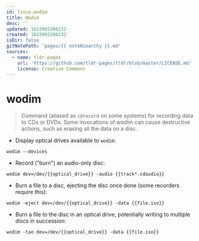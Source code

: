 ```yaml
---
id: linux.wodim
title: Wodim
desc: ''
updated: 1623965306232
created: 1623965306232
isDir: false
gitNotePath: 'pages/{{ noteHiearchy }}.md'
sources:
  - name: tldr-pages
    url: 'https://github.com/tldr-pages/tldr/blob/master/LICENSE.md'
    license: Creative Commons
---
```

# wodim

> Command (aliased as `cdrecord` on some systems) for recording data to CDs or DVDs.
> Some invocations of wodim can cause destructive actions, such as erasing all the data on a disc.

- Display optical drives available to `wodim`:

`wodim --devices`

- Record ("burn") an audio-only disc:

`wodim dev=/dev/{{optical_drive}} -audio {{track*.cdaudio}}`

- Burn a file to a disc, ejecting the disc once done (some recorders require this):

`wodim -eject dev=/dev/{{optical_drive}} -data {{file.iso}}`

- Burn a file to the disc in an optical drive, potentially writing to multiple discs in succession:

`wodim -tao dev=/dev/{{optical_drive}} -data {{file.iso}}`

